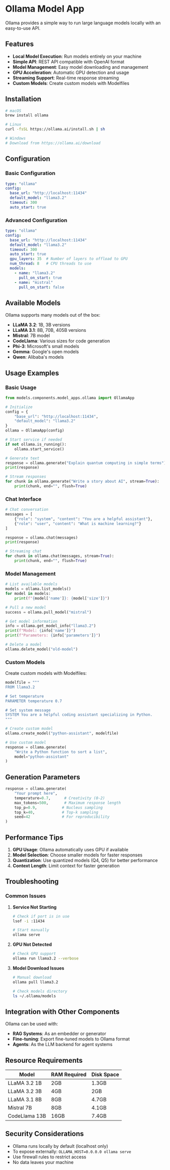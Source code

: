 # Ollama Model App

Ollama provides a simple way to run large language models locally with an easy-to-use API.

## Features

- **Local Model Execution**: Run models entirely on your machine
- **Simple API**: REST API compatible with OpenAI format
- **Model Management**: Easy model downloading and management
- **GPU Acceleration**: Automatic GPU detection and usage
- **Streaming Support**: Real-time response streaming
- **Custom Models**: Create custom models with Modelfiles

## Installation

```bash
# macOS
brew install ollama

# Linux
curl -fsSL https://ollama.ai/install.sh | sh

# Windows
# Download from https://ollama.ai/download
```

## Configuration

### Basic Configuration

```yaml
type: "ollama"
config:
  base_url: "http://localhost:11434"
  default_model: "llama3.2"
  timeout: 300
  auto_start: true
```

### Advanced Configuration

```yaml
type: "ollama"
config:
  base_url: "http://localhost:11434"
  default_model: "llama3.2"
  timeout: 300
  auto_start: true
  gpu_layers: 35  # Number of layers to offload to GPU
  num_thread: 8   # CPU threads to use
  models:
    - name: "llama3.2"
      pull_on_start: true
    - name: "mistral"
      pull_on_start: false
```

## Available Models

Ollama supports many models out of the box:

- **LLaMA 3.2**: 1B, 3B versions
- **LLaMA 3.1**: 8B, 70B, 405B versions
- **Mistral**: 7B model
- **CodeLlama**: Various sizes for code generation
- **Phi-3**: Microsoft's small models
- **Gemma**: Google's open models
- **Qwen**: Alibaba's models

## Usage Examples

### Basic Usage

```python
from models.components.model_apps.ollama import OllamaApp

# Initialize
config = {
    "base_url": "http://localhost:11434",
    "default_model": "llama3.2"
}
ollama = OllamaApp(config)

# Start service if needed
if not ollama.is_running():
    ollama.start_service()

# Generate text
response = ollama.generate("Explain quantum computing in simple terms")
print(response)

# Stream responses
for chunk in ollama.generate("Write a story about AI", stream=True):
    print(chunk, end="", flush=True)
```

### Chat Interface

```python
# Chat conversation
messages = [
    {"role": "system", "content": "You are a helpful assistant"},
    {"role": "user", "content": "What is machine learning?"}
]

response = ollama.chat(messages)
print(response)

# Streaming chat
for chunk in ollama.chat(messages, stream=True):
    print(chunk, end="", flush=True)
```

### Model Management

```python
# List available models
models = ollama.list_models()
for model in models:
    print(f"{model['name']}: {model['size']}")

# Pull a new model
success = ollama.pull_model("mistral")

# Get model information
info = ollama.get_model_info("llama3.2")
print(f"Model: {info['name']}")
print(f"Parameters: {info['parameters']}")

# Delete a model
ollama.delete_model("old-model")
```

### Custom Models

Create custom models with Modelfiles:

```python
modelfile = """
FROM llama3.2

# Set temperature
PARAMETER temperature 0.7

# Set system message
SYSTEM You are a helpful coding assistant specializing in Python.
"""

# Create custom model
ollama.create_model("python-assistant", modelfile)

# Use custom model
response = ollama.generate(
    "Write a Python function to sort a list",
    model="python-assistant"
)
```

## Generation Parameters

```python
response = ollama.generate(
    "Your prompt here",
    temperature=0.7,      # Creativity (0-2)
    max_tokens=500,       # Maximum response length
    top_p=0.9,           # Nucleus sampling
    top_k=40,            # Top-k sampling
    seed=42              # For reproducibility
)
```

## Performance Tips

1. **GPU Usage**: Ollama automatically uses GPU if available
2. **Model Selection**: Choose smaller models for faster responses
3. **Quantization**: Use quantized models (Q4, Q5) for better performance
4. **Context Length**: Limit context for faster generation

## Troubleshooting

### Common Issues

1. **Service Not Starting**
   ```bash
   # Check if port is in use
   lsof -i :11434
   
   # Start manually
   ollama serve
   ```

2. **GPU Not Detected**
   ```bash
   # Check GPU support
   ollama run llama3.2 --verbose
   ```

3. **Model Download Issues**
   ```bash
   # Manual download
   ollama pull llama3.2
   
   # Check models directory
   ls ~/.ollama/models
   ```

## Integration with Other Components

Ollama can be used with:
- **RAG Systems**: As an embedder or generator
- **Fine-tuning**: Export fine-tuned models to Ollama format
- **Agents**: As the LLM backend for agent systems

## Resource Requirements

| Model | RAM Required | Disk Space |
|-------|--------------|------------|
| LLaMA 3.2 1B | 2GB | 1.3GB |
| LLaMA 3.2 3B | 4GB | 2GB |
| LLaMA 3.1 8B | 8GB | 4.7GB |
| Mistral 7B | 8GB | 4.1GB |
| CodeLlama 13B | 16GB | 7.4GB |

## Security Considerations

- Ollama runs locally by default (localhost only)
- To expose externally: `OLLAMA_HOST=0.0.0.0 ollama serve`
- Use firewall rules to restrict access
- No data leaves your machine